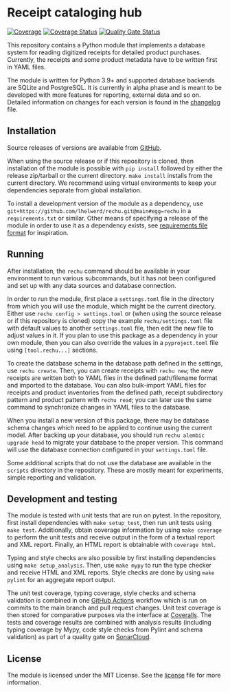 # Receipt cataloging hub

[![Coverage](https://github.com/lhelwerd/rechu/actions/workflows/coverage.yml/badge.svg)](https://github.com/lhelwerd/rechu/actions/workflows/coverage.yml)
[![Coverage Status](https://coveralls.io/repos/github/lhelwerd/rechu/badge.svg?branch=main)](https://coveralls.io/github/lhelwerd/rechu?branch=main)
[![Quality Gate Status](https://sonarcloud.io/api/project_badges/measure?project=lhelwerd_rechu&metric=alert_status)](https://sonarcloud.io/summary/new_code?id=lhelwerd_rechu)

This repository contains a Python module that implements a database system for 
reading digitized receipts for detailed product purchases. Currently, the 
receipts and some product metadata have to be written first in YAML files.

The module is written for Python 3.9+ and supported database backends are 
SQLite and PostgreSQL. It is currently in alpha phase and is meant to be 
developed with more features for reporting, external data and so on. Detailed 
information on changes for each version is found in the 
[changelog](CHANGELOG.md) file.

## Installation

Source releases of versions are available from 
[GitHub](https://github.com/lhelwerd/rechu/tags).

When using the source release or if this repository is cloned, then 
installation of the module is possible with `pip install` followed by either 
the release zip/tarball or the current directory. `make install` installs from 
the current directory. We recommend using virtual environments to keep your 
dependencies separate from global installation.

To install a development version of the module as a dependency, use 
`git+https://github.com/lhelwerd/rechu.git@main#egg=rechu` in 
a `requirements.txt` or similar. Other means of specifying a release of the 
module in order to use it as a dependency exists, see [requirements file 
format](https://pip.pypa.io/en/stable/reference/requirements-file-format/) for 
inspiration.

## Running

After installation, the `rechu` command should be available in your environment 
to run various subcommands, but it has not been configured and set up with any 
data sources and database connection.

In order to run the module, first place a `settings.toml` file in the directory 
from which you will use the module, which might be the current directory. 
Either use `rechu config > settings.toml` or (when using the source release or 
if this repository is cloned) copy the example `rechu/settings.toml` file with 
default values to another `settings.toml` file, then edit the new file to 
adjust values in it. If you plan to use this package as a dependency in your 
own module, then you can also override the values in a `pyproject.toml` file 
using `[tool.rechu...]` sections.

To create the database schema in the database path defined in the settings, use 
`rechu create`. Then, you can create receipts with `rechu new`; the new 
receipts are written both to YAML files in the defined path/filename format and 
imported to the database. You can also bulk-import YAML files for receipts and 
product inventories from the defined path, receipt subdirectory pattern and 
product pattern with `rechu read`; you can later use the same command to 
synchronize changes in YAML files to the database.

When you install a new version of this package, there may be database schema 
changes which need to be applied to continue using the current model. After 
backing up your database, you should run `rechu alembic upgrade head` to 
migrate your database to the proper version. This command will use the database 
connection configured in your `settings.toml` file.

Some additional scripts that do not use the database are available in the 
`scripts` directory in the repository. These are mostly meant for experiments, 
simple reporting and validation.

## Development and testing

The module is tested with unit tests that are run on pytest. In the repository, 
first install dependencies with `make setup_test`, then run unit tests using 
`make test`. Additionally, obtain coverage information by using `make coverage` 
to perform the unit tests and receive output in the form of a textual report 
and XML report. Finally, an HTML report is obtainable with `coverage html`.

Typing and style checks are also possible by first installing dependencies 
using `make setup_analysis`. Then, use `make mypy` to run the type checker and 
receive HTML and XML reports. Style checks are done by using `make pylint` for 
an aggregate report output.

The unit test coverage, typing coverage, style checks and schema validation is 
combined in one [GitHub Actions](https://github.com/lhelwerd/rechu/actions) 
workflow which is run on commits to the main branch and pull request changes. 
Unit test coverage is then stored for comparative purposes via the interface at 
[Coveralls](https://coveralls.io/github/lhelwerd/rechu). The tests and coverage 
results are combined with analysis results (including typing coverage by Mypy, 
code style checks from Pylint and schema validation) as part of a quality gate 
on [SonarCloud](https://sonarcloud.io/project/overview?id=lhelwerd_rechu).

## License

The module is licensed under the MIT License. See the [license](LICENSE) file 
for more information.
